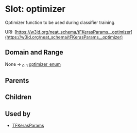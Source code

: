 
# Slot: optimizer


Optimizer function to be used during classifier training.

URI: [https://w3id.org/neat_schema/tFKerasParams__optimizer](https://w3id.org/neat_schema/tFKerasParams__optimizer)


## Domain and Range

None &#8594;  <sub>0..1</sub> [optimizer_enum](optimizer_enum.md)

## Parents


## Children


## Used by

 * [TFKerasParams](TFKerasParams.md)
